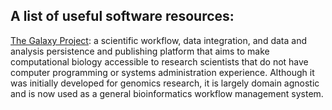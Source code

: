 ## A list of useful software resources:

[The Galaxy Project](https://galaxyproject.org/): a scientific workflow, data integration, and data and analysis persistence and publishing platform that aims to make computational biology accessible to research scientists that do not have computer programming or systems administration experience. Although it was initially developed for genomics research, it is largely domain agnostic and is now used as a general bioinformatics workflow management system.
